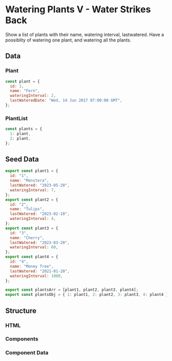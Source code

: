 # Watering Plants V - Water Strikes Back

Show a list of plants with their name, watering interval, lastwatered. Have a possiblity of watering one plant, and watering all the plants.

## Data

### Plant

```jsx
const plant = {
  id: 1,
  name: "Fern",
  wateringInterval: 2,
  lastWateredDate: "Wed, 14 Jun 2017 07:00:00 GMT",
};
```

### PlantList

```jsx
const plants = {
  1: plant,
  2: plant,
};
```

## Seed Data

```jsx
export const plant1 = {
  id: "1",
  name: "Monstera",
  lastWatered: "2023-05-20",
  wateringInterval: 7,
};
export const plant2 = {
  id: "2",
  name: "Tulips",
  lastWatered: "2023-02-10",
  wateringInterval: 4,
};
export const plant3 = {
  id: "3",
  name: "Cherry",
  lastWatered: "2023-03-20",
  wateringInterval: 60,
};
export const plant4 = {
  id: "4",
  name: "Money Tree",
  lastWatered: "2021-01-20",
  wateringInterval: 1000,
};

export const plantsArr = [plant1, plant2, plant3, plant4];
export const plantsObj = { 1: plant1, 2: plant2, 3: plant3, 4: plant4 };
```

## Structure

### HTML

### Components

### Component Data

